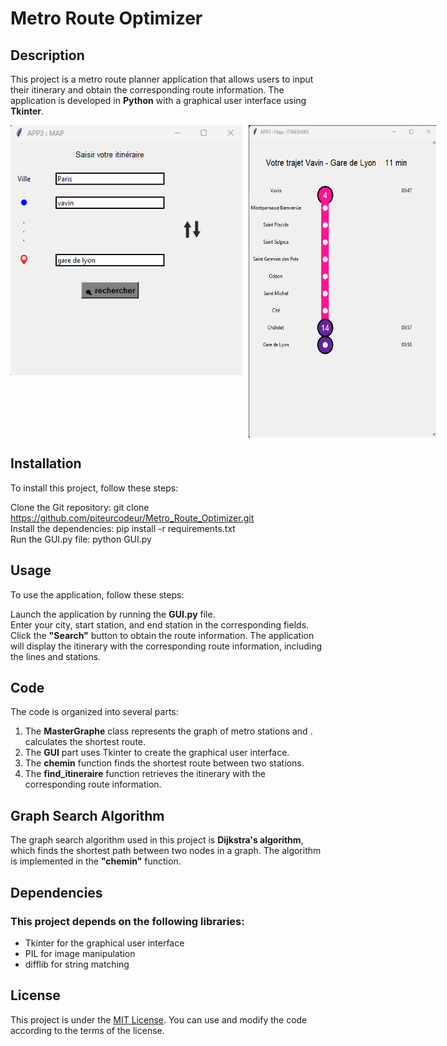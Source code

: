 # Metro Route Optimizer  

## Description  

This project is a metro route planner application that allows users to input their itinerary and obtain the corresponding route information. The application is developed in **Python** with a graphical user interface using **Tkinter**.

<div style="display: flex;">
  <img src="img/image.png" alt="Logo" width="400" height="400" style="margin-right: 10px;">
  <img src="img/trajet.png" alt="Logo" width="300" height="500">
</div>

## Installation  

To install this project, follow these steps:

Clone the Git repository: git clone https://github.com/piteurcodeur/Metro_Route_Optimizer.git  
Install the dependencies: pip install -r requirements.txt  
Run the GUI.py file: python GUI.py

## Usage  

To use the application, follow these steps:

Launch the application by running the **GUI.py** file.  
Enter your city, start station, and end station in the corresponding fields.
Click the **"Search"** button to obtain the route information.
The application will display the itinerary with the corresponding route information, including the lines and stations.

## Code  

The code is organized into several parts:

1. The **MasterGraphe** class represents the graph of metro stations and . calculates the shortest route.
2. The **GUI** part uses Tkinter to create the graphical user interface.
3. The **chemin** function finds the shortest route between two stations.
4. The **find_itineraire** function retrieves the itinerary with the corresponding route information.

## Graph Search Algorithm  

The graph search algorithm used in this project is **Dijkstra's algorithm**, which finds the shortest path between two nodes in a graph. The algorithm is implemented in the **"chemin"** function.

## Dependencies  

### This project depends on the following libraries:

- Tkinter for the graphical user interface
- PIL for image manipulation
- difflib for string matching


## License

This project is under the [MIT License](https://github.com/piteurcodeur/Metro_Route_Optimizer?tab=MIT-1-ov-file). You can use and modify the code according to the terms of the license.
